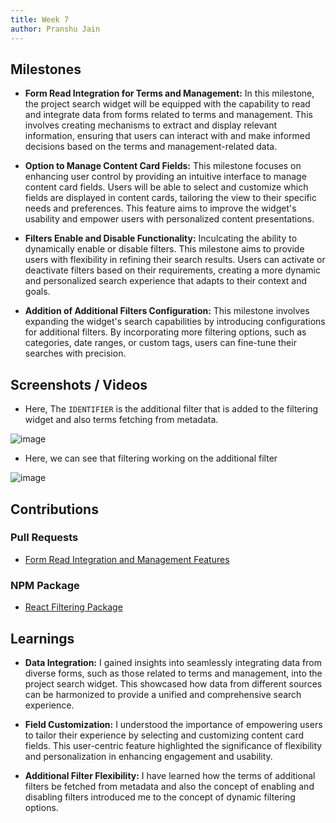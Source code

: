 ```yaml
---
title: Week 7
author: Pranshu Jain
---
```


## Milestones

- **Form Read Integration for Terms and Management:** In this milestone, the project search widget will be equipped with the capability to read and integrate data from forms related to terms and management. This involves creating mechanisms to extract and display relevant information, ensuring that users can interact with and make informed decisions based on the terms and management-related data.

- **Option to Manage Content Card Fields:** This milestone focuses on enhancing user control by providing an intuitive interface to manage content card fields. Users will be able to select and customize which fields are displayed in content cards, tailoring the view to their specific needs and preferences. This feature aims to improve the widget's usability and empower users with personalized content presentations.

- **Filters Enable and Disable Functionality:** Inculcating the ability to dynamically enable or disable filters. This milestone aims to provide users with flexibility in refining their search results. Users can activate or deactivate filters based on their requirements, creating a more dynamic and personalized search experience that adapts to their context and goals.

- **Addition of Additional Filters Configuration:** This milestone involves expanding the widget's search capabilities by introducing configurations for additional filters. By incorporating more filtering options, such as categories, date ranges, or custom tags, users can fine-tune their searches with precision.

## Screenshots / Videos

- Here, The `IDENTIFIER` is the additional filter that is added to the filtering widget and also terms fetching from metadata.

![image](https://github.com/Pranshu321/c4gt-milestones/assets/86917304/ed8eb8b5-fae9-4ac9-b365-8db028ca7b1e)

- Here, we can see that filtering working on the additional filter

![image](https://github.com/Pranshu321/c4gt-milestones/assets/86917304/21852254-b1d0-40ca-b981-e64859b5af35)


## Contributions


### Pull Requests

- [Form Read Integration and Management Features](https://github.com/komalm/searchwidget/pull/5)

### NPM Package
- [React Filtering Package](https://www.npmjs.com/package/filtering-package)

## Learnings

- **Data Integration:** I gained insights into seamlessly integrating data from diverse forms, such as those related to terms and management, into the project search widget. This showcased how data from different sources can be harmonized to provide a unified and comprehensive search experience.

- **Field Customization:** I understood the importance of empowering users to tailor their experience by selecting and customizing content card fields. This user-centric feature highlighted the significance of flexibility and personalization in enhancing engagement and usability.

- **Additional Filter Flexibility:** I have learned how the terms of additional filters be fetched from metadata and also the concept of enabling and disabling filters introduced me to the concept of dynamic filtering options.
